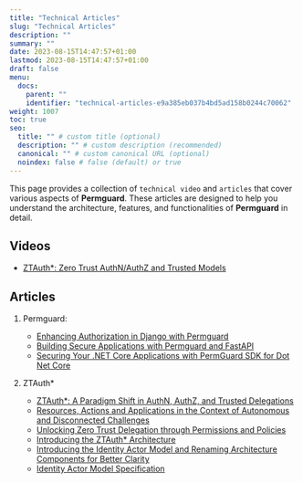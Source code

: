 ```yaml
---
title: "Technical Articles"
slug: "Technical Articles"
description: ""
summary: ""
date: 2023-08-15T14:47:57+01:00
lastmod: 2023-08-15T14:47:57+01:00
draft: false
menu:
  docs:
    parent: ""
    identifier: "technical-articles-e9a385eb037b4bd5ad158b0244c70062"
weight: 1007
toc: true
seo:
  title: "" # custom title (optional)
  description: "" # custom description (recommended)
  canonical: "" # custom canonical URL (optional)
  noindex: false # false (default) or true
---
```


This page provides a collection of `technical video` and `articles` that cover various aspects of **Permguard**. These articles are designed to help you understand the architecture, features, and functionalities of **Permguard** in detail.

## Videos

- [ZTAuth*: Zero Trust AuthN/AuthZ and Trusted Models](https://www.youtube.com/watch?v=rRE-LBrk6Dw)

## Articles

1) Permguard:

   - [Enhancing Authorization in Django with Permguard](https://medium.com/@antonio.radesca/enhancing-authorization-in-django-with-permguard-a-zero-trust-approach-b85b813d252d)
   - [Building Secure Applications with Permguard and FastAPI](https://medium.com/@antonio.radesca/building-secure-applications-with-permguard-and-fastapi-a5837dcacbb2)
   - [Securing Your .NET Core Applications with PermGuard SDK for Dot Net Core](https://medium.com/@antonio.radesca/securing-your-net-core-applications-with-permguard-sdk-for-dot-net-core-6b7a74bd8df4)

2) ZTAuth*

   - [ZTAuth\*: A Paradigm Shift in AuthN, AuthZ, and Trusted Delegations](https://medium.com/ztauth/ztauth-a-paradigm-shift-in-authn-authz-and-trusted-delegations-029801de8b0b)
   - [Resources, Actions and Applications in the Context of Autonomous and Disconnected Challenges](https://medium.com/ztauth/resources-actions-andapplications-in-the-context-of-autonomous-and-disconnected-challenges-b261d37cb28a)
   - [Unlocking Zero Trust Delegation through Permissions and Policies](https://medium.com/ztauth/unlocking-zero-trust-delegation-through-permissions-and-policies-f2952f56f79b)
   - [Introducing the ZTAuth\* Architecture](https://medium.com/ztauth/introducing-the-ztauth-architecture-8d220ba008d1)
   - [Introducing the Identity Actor Model and Renaming Architecture Components for Better Clarity](https://medium.com/ztauth/introducing-the-identity-actor-model-and-renaming-architecture-components-for-better-clarity-f854191f6cb9)
   - [Identity Actor Model Specification](https://github.com/ztauthstar/ztauthstar-specs/blob/main/identity-actor-mode-spec/01/identity_actor_model_spec_01.md)
